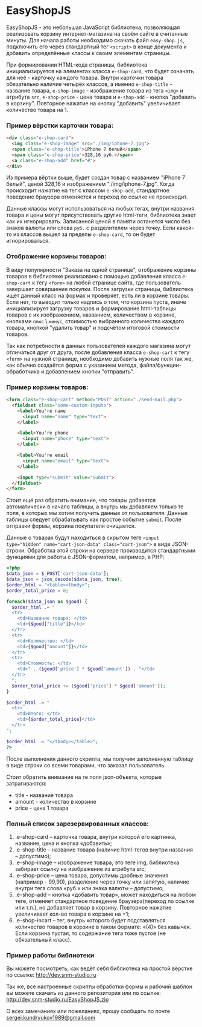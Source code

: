 EasyShopJS
===

EasyShopJS - это небольшая JavaScript библиотека, позволяющая реализовать корзину интернет-магазина на своём сайте в считанные минуты. Для начала работы необходимо скачать файл `easy-shop.js`, подключить его через стандартный тег `<script>` в конце документа и добавить определённые классы к своим элементам страницы.

При формировании HTML-кода страницы, библиотека инициализируется на элементах класса `e-shop-card`, что будет означать для неё - карточку каждого товара. Внутри карточки товара обязательно наличие четырёх классов, а именно `e-shop-title` - название товара, `e-shop-image` - изображение товара из тега `<img>` и атрибута `src`, `e-shop-price` - цена товара и `e-shop-add` - кнопка "добавить в корзину". Повторное нажатие на кнопку "добавить" увеличивает количество товара на 1.

### Пример вёрстки карточки товара:

  ```html
  <div class="e-shop-card">
    <img class="e-shop-image" src="./img/iphone-7.jpg">
    <span class="e-shop-title">iPhone 7 белый</span>
    <span class="e-shop-price">328,16 руб.</span>
    <a class="e-shop-add" href="#">
  </div>
  ```

Из примера вёртки выше, будет создан товар с названием "iPhone 7 белый", ценой 328,16 и изображением "./img/iphone-7.jpg". Когда происходит нажатие на тег с классом `e-shop-add`, стандартное поведение браузера отменяется и переход по ссылке не происходит.

Данные классы могут использоваться на любых тегах, внутри названия товара и цены могут присутствовать другие html-теги, библиотека знает как их игнорировать. Записанной ценой в памяти останется число без знаков валюты или слова `руб.` с разделителем через точку. Если какой-то из классов вышел за пределы `e-shop-card`, то он будет игнорироваться.

### Отображение корзины товаров:

В виду популярности "Заказа на одной странице", отображение корзины товаров в библиотеке реализовано с помощью добавления класса `e-shop-cart` к тегу `<form>` на любой странице сайта, где пользователь завершает совершение покупки. После загрузки страницы, библиотека ищет данный класс на формах и проверяет, есть ли в корзине товары. Если нет, то выводит только надпись о том, что корзина пуста, иначе инициализирует загрузку товаров и формирование html-таблицы товаров с их изображением, названием, количеством в корзине, кнопками `плюс` \ `минус`, стоимостью выбранного количества каждого товара, кнопкой "удалить товар" и подсчётом итоговой стоимости товаров.

Так как потребности в данных пользователей каждого магазина могут отличаться друг от друга, после добавления класса `e-shop-cart` к тегу `<form>` на нужной странице, необходимо добавить нужные поля так же, как обычно создаётся форма с указанием метода, файла/функции-обработчика и добавлением кнопки "отправить".

### Пример корзины товаров:

  ```html
  <form class="e-shop-cart" method="POST" action="./send-mail.php">
    <fieldset class="some-custom-inputs">
      <label>You're name
        <input name="name" type="text">
      </label>

      <label>You're phone
        <input name="phone" type="text">
      </label>

      <label>You're email
        <input name="email" type="text">
      </label>

      <input type="submit" value="Submit">
    </fieldset>
  </form>
  ```

Стоит ещё раз обратить внимание, что товары добавятся автоматически в начало таблицы, а внутрь мы добавляем только те поля, в которых мы хотим получить данные от пользователя. Данные таблицы следует обрабатывать как простое событие `submit`. После отправки формы, корзина покупателя очищается.

Данные о товарах будут находиться в скрытом теге `<input type="hidden" name="cart-json-data" class="cart-json">` в виде JSON-строки. Обработка этой строки на сервере производится стандартными функциями для работы с JSON-форматом, например, в PHP:

  ```php
  <?php
  $data_json = $_POST['cart-json-data'];
  $data_json = json_decode($data_json, true);
  $order_html = "<table><tbody>";
  $order_total_price = 0;

  foreach($data_json as $good) {
    $order_html .= "
    <tr>
      <td>Название товара: </td>
      <td>{$good["title"]}</td>
    </tr>
    <tr>
      <td>Количество: </td>
      <td>{$good["amount"]}</td>
    </tr>
    <tr>
      <td>Стоимость: </td>
      <td>" . ($good['price'] * $good['amount']) . "</td>
    </tr>
    ";
    $order_total_price += ($good['price'] * $good['amount']);
  }

  $order_html .= "
    <tr>
      <td>Итого: </td>
      <td>{$order_total_price}</td>
    </tr>
  ";

  $order_html .= "</tbody></table>";
  ?>
  ```

После выполнения данного скрипта, мы получим заполненную таблицу в виде строки со всеми товарами, что заказал пользователь.

Стоит обратить внимание на те поля json-объекта, которые затрагиваются:
- title - название товара
- amount - количество в корзине
- price - цена 1 товара

### Полный список зарезервированных классов:

1. .e-shop-card – карточка товара, внутри которой его картинка, название, цена и кнопка «добавить»;
2. .e-shop-title – название товара (наличие html-тегов внутри названия – допустимо);
3. .e-shop-image – изображение товара, это теге img, библиотека забирает ссылку на изображение из атрибута src;
4. .e-shop-price – цена товара, допустимы дробные значения (например -  99,90), разделение через точку или запятую, наличие внутри тега слова «руб.» или знака валюты – допустимо;
5. .e-shop-add – кнопка «добавить товар», может находиться на любом теге, отменяет стандартное поведение браузера(переход по ссылке или т.п.), но добавляет товар в корзину. Повторное нажатие увеличивает кол-во товара в корзине на +1;
6. .e-shop-incart – тег, внутрь которого будет подставляться количество товаров в корзине в таком формате: «(4)» без кавычек. Если корзина пустая, то содержание тега тоже пустое (не обязательный класс).

### Пример работы библиотеки
Вы можете посмотреть, как ведёт себя библиотека на простой вёрстке по ссылке:
http://dev.snm-studio.ru

Так же, все настроенные скрипты обработки формы и рабочий шаблон вы можете скачать из данного репозитория или по ссылке:
http://dev.snm-studio.ru/EasyShopJS.zip

О всех замечаниях или пожеланиях, прошу сообщать по почте sergei.kundryukov1989@gmail.com